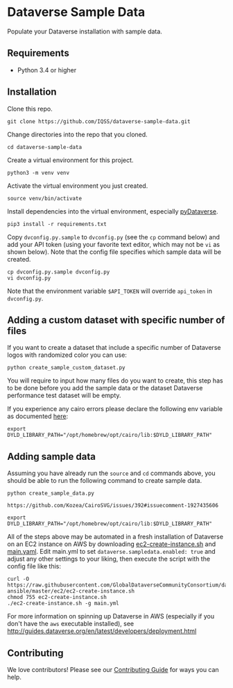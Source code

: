 # Dataverse Sample Data

Populate your Dataverse installation with sample data.

## Requirements

- Python 3.4 or higher

## Installation

Clone this repo.

    git clone https://github.com/IQSS/dataverse-sample-data.git

Change directories into the repo that you cloned.

    cd dataverse-sample-data

Create a virtual environment for this project.

    python3 -m venv venv

Activate the virtual environment you just created.

    source venv/bin/activate

Install dependencies into the virtual environment, especially [pyDataverse][].

    pip3 install -r requirements.txt

Copy `dvconfig.py.sample` to `dvconfig.py` (see the `cp` command below) and add your API token (using your favorite text editor, which may not be `vi` as shown below). Note that the config file specifies which sample data will be created.

    cp dvconfig.py.sample dvconfig.py
    vi dvconfig.py

Note that the environment variable `$API_TOKEN` will override `api_token` in `dvconfig.py`.

## Adding a custom dataset with specific number of files

If you want to create a dataset that include a specific number of Dataverse logos with randomized color you can use:
    
    python create_sample_custom_dataset.py

You will require to input how many files do you want to create, this step has to be done before you add the sample data or the dataset Dataverse performance test dataset will be empty.

If you experience any cairo errors please declare the following env variable as documented [here](https://github.com/Kozea/CairoSVG/issues/392#issuecomment-1927435606
):

    export DYLD_LIBRARY_PATH="/opt/homebrew/opt/cairo/lib:$DYLD_LIBRARY_PATH"

## Adding sample data

Assuming you have already run the `source` and `cd` commands above, you should be able to run the following command to create sample data.

    python create_sample_data.py

    https://github.com/Kozea/CairoSVG/issues/392#issuecomment-1927435606

    export DYLD_LIBRARY_PATH="/opt/homebrew/opt/cairo/lib:$DYLD_LIBRARY_PATH"

All of the steps above may be automated in a fresh installation of Dataverse on an EC2 instance on AWS by downloading [ec2-create-instance.sh][] and [main.yaml][]. Edit main.yml to set `dataverse.sampledata.enabled: true` and adjust any other settings to your liking, then execute the script with the config file like this:

    curl -O https://raw.githubusercontent.com/GlobalDataverseCommunityConsortium/dataverse-ansible/master/ec2/ec2-create-instance.sh
    chmod 755 ec2-create-instance.sh
    ./ec2-create-instance.sh -g main.yml

For more information on spinning up Dataverse in AWS (especially if you don't have the `aws` executable installed), see http://guides.dataverse.org/en/latest/developers/deployment.html

## Contributing

We love contributors! Please see our [Contributing Guide][] for ways you can help.

[ec2-create-instance.sh]: https://github.com/GlobalDataverseCommunityConsortium/dataverse-ansible/blob/master/ec2/ec2-create-instance.sh
[main.yaml]: https://github.com/GlobalDataverseCommunityConsortium/dataverse-ansible/blob/master/defaults/main.yml
[Contributing Guide]: CONTRIBUTING.md
[pyDataverse]: https://pypi.org/project/pyDataverse/

